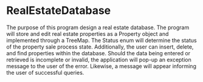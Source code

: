 # RealEstateDatabase
 The purpose of this program design a real estate database. The program will store and edit real estate properties as a Property object and implemented through a TreeMap. The Status enum will determine the status of the property sale process state. Additionally, the user can insert, delete, and find properties within the database. Should the data being entered or retrieved is incomplete or invalid, the application will pop-up an exception message to the user of the error. Likewise, a message will appear informing the user of successful queries.
